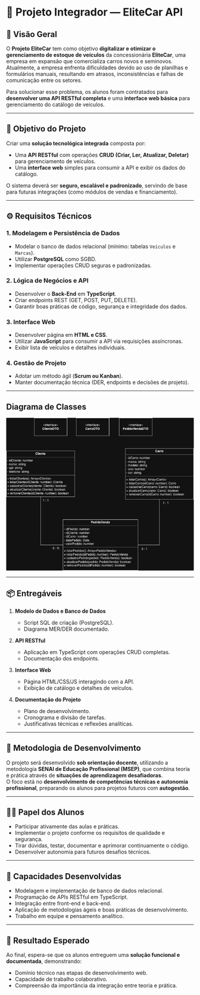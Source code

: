 # 🚗 Projeto Integrador — EliteCar API

## 📖 Visão Geral
O **Projeto EliteCar** tem como objetivo **digitalizar e otimizar o gerenciamento de estoque de veículos** da concessionária **EliteCar**, uma empresa em expansão que comercializa carros novos e seminovos.  
Atualmente, a empresa enfrenta dificuldades devido ao uso de planilhas e formulários manuais, resultando em atrasos, inconsistências e falhas de comunicação entre os setores.

Para solucionar esse problema, os alunos foram contratados para **desenvolver uma API RESTful completa** e uma **interface web básica** para gerenciamento do catálogo de veículos.

---

## 🎯 Objetivo do Projeto
Criar uma **solução tecnológica integrada** composta por:
- Uma **API RESTful** com operações **CRUD (Criar, Ler, Atualizar, Deletar)** para gerenciamento de veículos.
- Uma **interface web** simples para consumir a API e exibir os dados do catálogo.

O sistema deverá ser **seguro, escalável e padronizado**, servindo de base para futuras integrações (como módulos de vendas e financiamento).

---

## ⚙️ Requisitos Técnicos

### 1. **Modelagem e Persistência de Dados**
- Modelar o banco de dados relacional (mínimo: tabelas `Veículos` e `Marcas`).
- Utilizar **PostgreSQL** como SGBD.
- Implementar operações CRUD seguras e padronizadas.

### 2. **Lógica de Negócios e API**
- Desenvolver o **Back-End** em **TypeScript**.
- Criar endpoints REST (GET, POST, PUT, DELETE).
- Garantir boas práticas de código, segurança e integridade dos dados.

### 3. **Interface Web**
- Desenvolver página em **HTML e CSS**.
- Utilizar **JavaScript** para consumir a API via requisições assíncronas.
- Exibir lista de veículos e detalhes individuais.

### 4. **Gestão de Projeto**
- Adotar um método ágil (**Scrum ou Kanban**).
- Manter documentação técnica (DER, endpoints e decisões de projeto).

---

## Diagrama de Classes
<img src="./infra/docs/EliteCar-ClassDiagram.drawio.png" />

---

## 📦 Entregáveis

1. **Modelo de Dados e Banco de Dados**
   - Script SQL de criação (PostgreSQL).
   - Diagrama MER/DER documentado.

2. **API RESTful**
   - Aplicação em TypeScript com operações CRUD completas.
   - Documentação dos endpoints.

3. **Interface Web**
   - Página HTML/CSS/JS interagindo com a API.
   - Exibição de catálogo e detalhes de veículos.

4. **Documentação do Projeto**
   - Plano de desenvolvimento.
   - Cronograma e divisão de tarefas.
   - Justificativas técnicas e reflexões analíticas.

---

## 🧩 Metodologia de Desenvolvimento
O projeto será desenvolvido **sob orientação docente**, utilizando a metodologia **SENAI de Educação Profissional (MSEP)**, que combina teoria e prática através de **situações de aprendizagem desafiadoras**.  
O foco está no **desenvolvimento de competências técnicas e autonomia profissional**, preparando os alunos para projetos futuros com **autogestão**.

---

## 👩‍💻 Papel dos Alunos
- Participar ativamente das aulas e práticas.
- Implementar o projeto conforme os requisitos de qualidade e segurança.
- Tirar dúvidas, testar, documentar e aprimorar continuamente o código.
- Desenvolver autonomia para futuros desafios técnicos.

---

## 🧠 Capacidades Desenvolvidas
- Modelagem e implementação de banco de dados relacional.  
- Programação de APIs RESTful em TypeScript.  
- Integração entre front-end e back-end.  
- Aplicação de metodologias ágeis e boas práticas de desenvolvimento.  
- Trabalho em equipe e pensamento analítico.

---

## 🏁 Resultado Esperado
Ao final, espera-se que os alunos entreguem uma **solução funcional e documentada**, demonstrando:
- Domínio técnico nas etapas de desenvolvimento web.  
- Capacidade de trabalho colaborativo.  
- Compreensão da importância da integração entre teoria e prática.  
